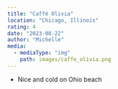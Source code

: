 ```yaml
---
title: "Caffé Olivia"
location: "Chicago, Illinois"
rating: 4
date: "2023-08-22"
author: "Michelle"
media:
  - mediaType: "img"
    path: images/caffe_olivia.png
---
```


- Nice and cold on Ohio beach
